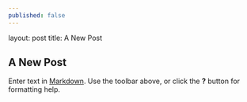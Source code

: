 ```yaml
---
published: false
---
```

layout: post
title: A New Post
## A New Post

Enter text in [Markdown](http://daringfireball.net/projects/markdown/). Use the toolbar above, or click the **?** button for formatting help.
